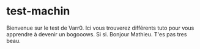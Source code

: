 test-machin
===========
Bienvenue sur le test de Varr0. Ici vous trouverez différents tuto pour vous apprendre à devenir un bogooows. Si si. Bonjour Mathieu. T'es pas tres beau.
